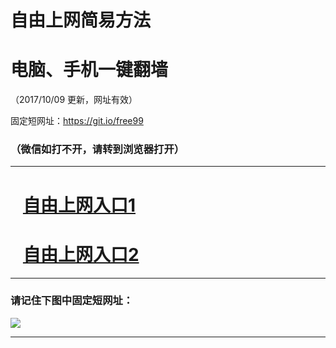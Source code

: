 ﻿# 自由上网简易方法

# 电脑、手机一键翻墙

（2017/10/09 更新，网址有效）

固定短网址：https://git.io/free99

### （微信如打不开，请转到浏览器打开）


***





# &nbsp;&nbsp; <a href="http://ft654911529.fwq-tz-1001.info/fwqtz01.html?t=100900118720 " target="_blank">自由上网入口1</a>
# &nbsp;&nbsp; <a href="http://ft2936519474.fwq-tz-1002.info/fwqtz02.html?t=100900121836 " target="_blank">自由上网入口2</a>
***

### 请记住下图中固定短网址：

<img src="https://s3-us-west-2.amazonaws.com/fwq-1001/yjfq-20170905okok.png" /> 


***


